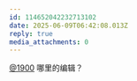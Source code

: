 ```yaml
---
id: 114652042232713102
date: 2025-06-09T06:42:08.013Z
reply: true
media_attachments: 0
---
```


[@1900](https://social.1900.live/@1900) 哪里的编辑？

